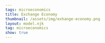 ```yaml
---
tags: microeconomics
title: Exchange Economy
thumbnail: /assets/img/exhange-economy.png
layout: model.njk
tag: microeconomics
show: true
---
```

<script>
const myCalculator = new EconVision();

myCalculator.setGraphs({
    "idDiv": "BruceVsSheila",
    "engine": "desmos",
    "copy": true,
    "height": "650px",
    "width": "100",
    "left": -5,
    "right": 20,
    "bottom": -5,
    "top": 20,
    "showGrid": false,
    "expressions": false,
    "keypad": false,
    "zoomFit": true,
    "settingsMenu": false,
    "showXAxis": false,
    "showYAxis": false,
    "xAxisLabel": "x",
    "yAxisLabel": "y"
});

myCalculator.addSliderInput({ idDiv: "endownmentXValue", title: "Total Endownment X", latex: "w_{x}", min: 0, max: 100, step: 1, defaultValue: 15, listGraphs: [0] });
myCalculator.addSliderInput({ idDiv: "endownmentYValue", title: "Total Endownment Y", latex: "w_{y}", min: 0, max: 100, step: 1, defaultValue: 15, listGraphs: [0] });
//show only numbers
myCalculator.setValue({ idDiv: "endownmentXValueDisplay", decimal: 0, latex: "w_{x}", listGraphs: [0] });
myCalculator.setValue({ idDiv: "endownmentYValueDisplay", decimal: 0, latex: "w_{y}", listGraphs: [0] });

myCalculator.addExpression({ idDiv: "SheilaX", latex: 'x_{s}=5', max: 'w_{x}', listGraphs: [0] });
myCalculator.addExpression({ idDiv: "SheilaY", latex: 'y_{s}=5', max: 'w_{y}', listGraphs: [0] });
myCalculator.addExpression({ idDiv: "BruceX", latex: 'x_{b}=w_{x}-x_{s}', max: 'w_{x}', listGraphs: [0] });
myCalculator.addExpression({ idDiv: "BruceY", latex: 'y_{b}=w_{y}-y_{s}', max: 'w_{y}', listGraphs: [0] });

//Box
myCalculator.addExpression({ idDiv: "D1", latex: 'x=w_{x} \\left\\{0\\le y\\le w_{y}\\right\\}', max: 'w_{y}', listGraphs: [0] });
myCalculator.addExpression({ idDiv: "D2", latex: 'y=w_{y} \\left\\{0\\le x\\le w_{x}\\right\\}', max: 'w_{y}', listGraphs: [0] });
myCalculator.addExpression({ idDiv: "D3", latex: 'x=0 \\left\\{0\\le y\\le w_{y}\\right\\}', max: 'w_{y}', listGraphs: [0] });
myCalculator.addExpression({ idDiv: "D4", latex: 'y=0 \\left\\{0\\le x\\le w_{x}\\right\\}', max: 'w_{y}', listGraphs: [0] });
//Bruce and Sheila' labels
myCalculator.addLabel({ idDiv: 'BruceLabel', latex: '\\left(w_{x},w_{y}\\right)', color: '#c74440', label: 'Bruce', pointSize: "0", dragMode: Desmos.DragModes.NONE, labelOrientation: Desmos.LabelOrientations.ABOVE, listGraphs: [0] });
myCalculator.addLabel({ idDiv: 'SheilaLabel', latex: '\\left(0,0\\right)', color: '#2d70b3', label: 'Sheila', pointSize: "0", dragMode: Desmos.DragModes.NONE, labelOrientation: Desmos.LabelOrientations.BELOW, listGraphs: [0] });
//DraggableBundlePoints
myCalculator.addLabel({ idDiv: 'BrucePoint', latex: '\\left(w_{x}-x_{b},w_{y}-y_{b}\\right)', color: '#c74440', label: '(${x_{b}},${y_{b}})', pointSize: "0", dragMode: Desmos.DragModes.XY, labelOrientation: Desmos.LabelOrientations.ABOVE, listGraphs: [0] });
myCalculator.addLabel({ idDiv: 'SheilaPoint', latex: '\\left(x_{s},y_{s}\\right)', color: '#2d70b3', label: '(${x_{s}},${y_{s}})', pointSize: "1", dragMode: Desmos.DragModes.XY, labelOrientation: Desmos.LabelOrientations.BELOW, listGraphs: [0] });
//Utility Functions
myCalculator.addFuncInput({ idDiv: 'SheilaUtility', title: 'Sheila Utility', func: 'U_{s}\\left(x,y\\right)', latex: '\\ln x+2\\ln y', listGraphs: [0] });
myCalculator.addFuncInput({ idDiv: 'BruceUtility', title: 'Bruce Utility', func: 'U_{b}\\left(x,y\\right)', latex: '\\ln x+\\ln y', listGraphs: [0] });
//find K for utils
myCalculator.addExpression({ idDiv: "KSheila", latex: 'k_{s}=U_{s}\\left(x_{s},y_{s}\\right)', listGraphs: [0] });
myCalculator.addExpression({ idDiv: "KBruce", latex: 'k_{b}=U_{b}\\left(x_{b},y_{b}\\right)', listGraphs: [0] });
//rotationEquiations
myCalculator.addExpression({ idDiv: "PiI1", latex: 'x_{1}\\left(x,y\\right)=x\\cos\\left(-\\pi\\right)-y\\sin\\left(-\\pi\\right)', listGraphs: [0] });
myCalculator.addExpression({ idDiv: "PiI2", latex: 'y_{1}\\left(x,y\\right)=x\\sin\\left(-\\pi\\right)+y\\cos\\left(-\\pi\\right)', listGraphs: [0] });
myCalculator.addExpression({ idDiv: "Pi2I1", latex: 'x_{2}\\left(x,y\\right)=x\\cos\\left(-2\\pi\\right)-y\\sin\\left(-2\\pi\\right)', listGraphs: [0] });
myCalculator.addExpression({ idDiv: "Pi2I2", latex: 'y_{2}\\left(x,y\\right)=x\\sin\\left(-2\\pi\\right)+y\\cos\\left(-2\\pi\\right)', listGraphs: [0] });
//draw utils
myCalculator.addExpression({ idDiv: "SheilaUtilitydraw", latex: 'U_{s}\\left(x_{2}\\left(x,y\\right),y_{2}\\left(x,y\\right)\\right)=k_{s}\\left\\{0\\le x\\le w_{x}\\right\\}\\left\\{0\\le y\\le w_{y}\\right\\}', color: '#2d70b3', listGraphs: [0] });
myCalculator.addExpression({ idDiv: "BruceUtilitydraw", latex: 'U_{b}\\left(x_{1}\\left(x-w_{x},y\\right),y_{1}\\left(x,y-w_{y}\\right)\\right)=k_{b}\\left\\{0\\le x\\le w_{x}\\right\\}\\left\\{0\\le y\\le w_{y}\\right\\}', color: '#c74440', listGraphs: [0] });
//MRS
myCalculator.addExpression({ idDiv: "MRSSheila", latex: 'M_{rsS}\\left(x,y\\right)=\\frac{\\frac{d}{dx}\\left(U_{s}\\left(x,y\\right)\\right)}{\\frac{d}{dy}\\left(U_{s}\\left(x,y\\right)\\right)}', color: '#c74440', listGraphs: [0] });
myCalculator.addExpression({ idDiv: "MRSSheilaAtPoint", latex: 'M_{s}=M_{rsS}\\left(x_{s},y_{s}\\right)', color: '#c74440', listGraphs: [0] });
myCalculator.addExpression({ idDiv: "MRSBruce", latex: 'M_{rsB}\\left(x,y\\right)=\\frac{\\frac{d}{dx}\\left(U_{b}\\left(x,y\\right)\\right)}{\\frac{d}{dy}\\left(U_{b}\\left(x,y\\right)\\right)}', color: '#c74440', listGraphs: [0] });
myCalculator.addExpression({ idDiv: "MRSBruceAtPoint", latex: 'M_{b}=M_{rsB}\\left(x_{b},y_{b}\\right)', color: '#c74440', listGraphs: [0] });
myCalculator.setValue({ idDiv: "MRSSheilaValue", decimal: 2, latex: "M_{s}", listGraphs: [0] });
myCalculator.setValue({ idDiv: "MRSBruceValue", decimal: 2, latex: "M_{b}", listGraphs: [0] });
//contractCurve
myCalculator.addExpression({ idDiv: "ContractCurve", latex: 'M_{rsB}\\left(w_{x}-x,w_{y}-y\\right)=M_{rsS}\\left(x,y\\right)\\left\\{0<x<w_{x}\\right\\}\\left\\{0<y<w_{y}\\right\\}', color: '#388c46', lineStyle: Desmos.Styles.DASHED, lineWidth: "0.9", listGraphs: [0] });
//tangents
myCalculator.addExpression({ idDiv: "SheilaTangent", latex: 'y=-M_{rsS}\\left(x_{s},y_{s}\\right)\\left(x-x_{s}\\right)+y_{s} \\left\\{0\\le x\\le w_{x}\\right\\}\\left\\{0\\le y\\le w_{y}\\right\\}', color: '#2d70b3', lineStyle: Desmos.Styles.DASHED, lineWidth: "0.9", listGraphs: [0] });
myCalculator.addExpression({ idDiv: "BruceTangent", latex: 'y=-M_{rsB}\\left(x_{b},y_{b}\\right)\\left(x-w_{x}+x_{b}\\right)+\\left(w_{y}-y_{b}\\right) \\left\\{0\\le x\\le w_{x}\\right\\}\\left\\{0\\le y\\le w_{y}\\right\\}', color: '#c74440', lineStyle: Desmos.Styles.DASHED, lineWidth: "0.9", listGraphs: [0] });

myCalculator.addSwitchInput({ idDiv: "ContractCurveInput", title: "Contract Curve", idDivs: ["ContractCurve"], hideToggle:true, listGraphs: [0] });
myCalculator.addSwitchInput({ idDiv: "TangentInputs", title: "Tangent Lines", idDivs: ["SheilaTangent", "BruceTangent"], listGraphs: [0] });

myCalculator.setInstructions({
    title: "Total Endownment",
    content: '<b>Input the total endowment of good X and good Y.</b> The length of the sides of the Edgeworth Box will adjust to reflect the total endowment of each good, with the horizontal sides of the Box corresponding to good X and the vertical sides corresponding to good Y. <br>\
    Currently, the total endowment of good X is set at \\exp{endownmentXValueDisplay} and the total endowment of good Y is set at \\exp{endownmentYValueDisplay}\
    \\tip{"You can adjust the endowment in a few ways: by typing the number directly, using the up and down arrows to adjust the number, moving the slider, or pressing left and right arrows on the keyboard when the slider is selected."}'
});
myCalculator.setInstructions({
    title: "Plug in Utility Functions",
    content: '<b>Input the utility functions for each person, Sheila and Bruce.</b> The indifference curves corresponding to the respective utility functions will show up in the Edgeworth Box. Sheila’s indifference curve is in blue and Bruce’s in red. <br>\
    <br>Currently, Sheila’s utility curve is set at \\exp{SheilaUtility} <br>Bruce’s utility curve is set at \\exp{BruceUtility}.'
});
myCalculator.setInstructions({
    title: "Display Tangents",
    content: '<b>Display the tangent lines by turning on the “tangent lines” switch.</b> The tangent lines are tangent to the indifference curves of Sheila and Bruce at their respective currently-selected bundles. The line tangent to Sheila’s bundle is in red, and the line tangent to Bruce’s bundle is in blue. The slope of the tangent line equals the marginal rate of substitution (MRS) at that point of the indifference curve.\
    \\theory{"Marginal Rate of Substitution","The MRS is given by the value of the partial derivative of utility with respect to x divided by the partial derivative of utility with respect to y. The MRS tells us the maximum number of units of good y one is willing to give up for an extra unit of good x."}'
});
myCalculator.setInstructions({
    title: "Display Contract Curve",
    content: '<b>Display the contract curve by turning on the “contract curve” switch.</b> The contract curve shows the set of all Pareto Efficient feasible allocations in the exchange economy. At bundles along the contract curve, the two indifference curves are tangent to each other, i.e., the MRSs of both parties at their respective bundles are equal.'
});
myCalculator.setInstructions({
    title: "Compute MRSs",
    content: 'Sheila MRS:<br>\
\\exp{MRSSheilaValue}<br>\
Bruce MRS:<br>\
\\exp{MRSBruceValue}'
});

myCalculator.setCreators({
    title: "Developer",
    name: "Radi",
    school: "GS’23"
});
myCalculator.setCreators({
    title: "Editor",
    name: "Kyla",
    school: "CC’24"
});

</script>
